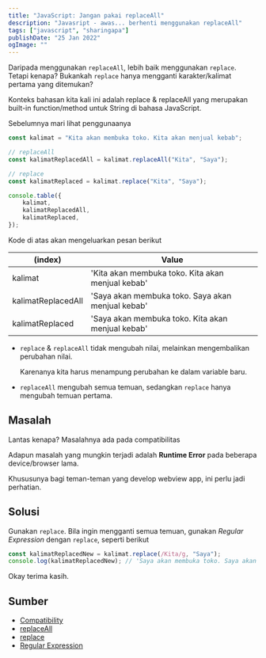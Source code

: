 ```yaml
---
title: "JavaScript: Jangan pakai replaceAll"
description: "Javasript - awas... berhenti menggunakan replaceAll"
tags: ["javascript", "sharingapa"]
publishDate: "25 Jan 2022"
ogImage: ""
---
```


Daripada menggunakan `replaceAll`, lebih baik menggunakan `replace`.
Tetapi kenapa? Bukankah `replace` hanya mengganti karakter/kalimat pertama yang ditemukan?

Konteks bahasan kita kali ini adalah replace & replaceAll yang merupakan built-in function/method untuk String di bahasa JavaScript.

Sebelumnya mari lihat penggunaanya

```js
const kalimat = "Kita akan membuka toko. Kita akan menjual kebab";

// replaceAll
const kalimatReplacedAll = kalimat.replaceAll("Kita", "Saya");

// replace
const kalimatReplaced = kalimat.replace("Kita", "Saya");

console.table({
	kalimat,
	kalimatReplacedAll,
	kalimatReplaced,
});
```

Kode di atas akan mengeluarkan pesan berikut

| (index)            | Value                                             |
| ------------------ | ------------------------------------------------- |
| kalimat            | 'Kita akan membuka toko. Kita akan menjual kebab' |
| kalimatReplacedAll | 'Saya akan membuka toko. Saya akan menjual kebab' |
| kalimatReplaced    | 'Saya akan membuka toko. Kita akan menjual kebab' |

- `replace` & `replaceAll` tidak mengubah nilai, melainkan mengembalikan perubahan nilai.

  Karenanya kita harus menampung perubahan ke dalam variable baru.

- `replaceAll` mengubah semua temuan, sedangkan `replace` hanya mengubah temuan pertama.

## Masalah

Lantas kenapa?
Masalahnya ada pada compatibilitas

<!-- ![Compatibility](/assets/img/caniuse.com__search=replace%20string.png, 'compatibility') -->
<!-- <small>[source](https://caniuse.com/?search=replace%20string)</small> -->
<!-- [Detail bisa dilihat di sini](https://caniuse.com/?search=replace%20string) -->

Adapun masalah yang mungkin terjadi adalah **Runtime Error** pada beberapa device/browser lama.

Khususunya bagi teman-teman yang develop webview app, ini perlu jadi perhatian.

## Solusi

Gunakan `replace`.
Bila ingin mengganti semua temuan, gunakan _Regular Expression_ dengan `replace`, seperti berikut

```js
const kalimatReplacedNew = kalimat.replace(/Kita/g, "Saya");
console.log(kalimatReplacedNew); // 'Saya akan membuka toko. Saya akan menjual kebab'
```

Okay terima kasih.

## Sumber

- [Compatibility](https://caniuse.com/?search=replace%20string)
- [replaceAll](https://developer.mozilla.org/en-US/docs/Web/JavaScript/Reference/Global_Objects/String/replaceAll)
- [replace](https://developer.mozilla.org/en-US/docs/Web/JavaScript/Reference/Global_Objects/String/replace)
- [Regular Expression](https://developer.mozilla.org/en-US/docs/Web/JavaScript/Reference/Global_Objects/RegExp)
